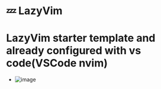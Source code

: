 # 💤 LazyVim
# LazyVim starter template and already configured with vs code(VSCode nvim)
 - ![image](https://github.com/cStralpt/lazycodium-starter-template/assets/95400822/ffe8d4c5-bf06-43c2-becd-b0a03b222b67)

